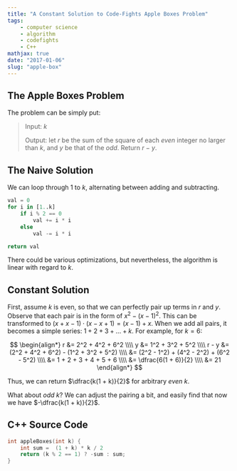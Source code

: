```yaml
---
title: "A Constant Solution to Code-Fights Apple Boxes Problem"
tags:
    - computer science
    - algorithm
    - codefights
    - C++
mathjax: true
date: "2017-01-06"
slug: "apple-box"
---
```



## The Apple Boxes Problem

The problem can be simply put:

> Input: $k$
>
> Output: let $r$ be the sum of the square of each *even* integer no larger than $k$, and $y$ be that of the *odd*. Return $r - y$.

## The Naive Solution

We can loop through 1 to $k$, alternating between adding and subtracting.

```python
val = 0
for i in [1..k]
    if i % 2 == 0
        val += i * i
    else
        val -= i * i

return val
```

There could be various optimizations, but nevertheless, the algorithm is linear with regard to $k$.

## Constant Solution

First, assume $k$ is even, so that we can perfectly pair up terms in $r$ and $y$. Observe that each pair is in the form of $x^2 - (x - 1)^2$. This can be transformed to $(x + x - 1)\cdot(x - x + 1) = (x - 1) + x$. When we add all pairs, it becomes a simple series: $1 + 2 + 3 + ... + k$. For example, for $k = 6$:

$$
\begin{align*}
r &= 2^2 + 4^2 + 6^2 \\\\
y &= 1^2 + 3^2 + 5^2 \\\\
r - y &= (2^2 + 4^2 + 6^2) - (1^2 + 3^2 + 5^2) \\\\
    &= (2^2 - 1^2) + (4^2 - 2^2) + (6^2 - 5^2) \\\\
    &= 1 + 2 + 3 + 4 + 5 + 6 \\\\
    &= \dfrac{6(1 + 6)}{2} \\\\
    &= 21
\end{align*}
$$

Thus, we can return $\dfrac{k(1 + k)}{2}$ for arbitrary _even_ $k$.

What about _odd_ $k$? We can adjust the pairing a bit, and easily find that now we have $-\dfrac{k(1 + k)}{2}$.

## C++ Source Code

```cpp
int appleBoxes(int k) {
    int sum =  (1 + k) * k / 2
    return (k % 2 == 1) ? -sum : sum;
}
```


